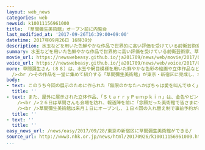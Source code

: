 ```yaml
---
layout: web_news
categories: web
newsid: k10011156961000
title: 「草間彌生美術館」オープン前に内覧会
last_modified_at: '2017-09-26T16:39:00+09:00'
datetime: 2017年09月26日 16時39分
description: 水玉などを用いた色鮮やかな作品で世界的に高い評価を受けている前衛芸術家、草間彌生さんの美術館が東京都内にオープンするのを前に２６日、内覧会が行われ、会場を訪れた草間さんが「生涯における最大の感激です」などと話しました。
summary: 水玉などを用いた色鮮やかな作品で世界的に高い評価を受けている前衛芸術家、草間彌生さんの美術館が東京都内にオープンするのを前に２６日、内覧会が行われ、会場を訪れた草間さんが「生涯における最大の感激です」などと話しました。
movie_url: https://newswebeasy.github.io/ja201709/news/web/movie/2017/09/28/k10011156961000.mp4
voice_url: https://newswebeasy.github.io/ja201709/news/web/voice/2017/09/28/k10011156961000.mp3
more: 草間彌生さん（８８）は、水玉や網目模様を用いた鮮やかな色彩の絵画や立体作品などを手がける前衛芸術家として世界的に高い評価を受け、去年、文化勲章を受章しています。<br
  /><br />その作品を一堂に集めて紹介する「草間彌生美術館」が東京・新宿区に完成し、オープンを前に内覧会が行われました。美術館は地上５階、地下１階建てで、白い水玉模様をあしらった建物の中には、開館に合わせて４５点が展示されています。
body:
- text: このうち今回の展示のために作られた「無限のかなたへかぼちゃは愛を叫んでゆく」という作品は、鏡を使った部屋に水玉模様の黄色いかぼちゃが敷き詰められ、暗闇に光るかぼちゃが無限に広がる不思議な作品です。
  title: ''
- text: また、屋外に展示された立体作品、「ＳｔａｒｒｙＰｕｍｐｋｉｎ」は、金色やピンクなど明るい色のタイルを貼ったかぼちゃが太陽の光に反射してさまざまな表情を見せる色鮮やかな作品です。<br
    /><br />２６日は草間さんも会場を訪れ、報道陣を前に「念願だった美術館で皆さまに作品を見ていただけることは、生涯における最大の感激です。この美術館に込めた思想を感じ取っていただければ、これに勝る喜びはありません」と話していました。<br
    /><br />草間彌生美術館は来月１日にオープンし、１日４回の入れ替え制で事前予約が必要だということです。
  title: ''
- text: ''
  title: ''
easy_news_url: /news/easy/2017/09/28/東京の新宿区に草間彌生美術館ができる/
source_url: http://www3.nhk.or.jp/news/html/20170926/k10011156961000.html
...
```

